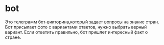 # bot
Это телеграмм бот-викторина,который задает вопросы
на знание стран. Бот присылает фото с вариантами ответов, нужно выбрать верный вариант.
Если ответить правильно, бот пришлет интересный факт о стране.
